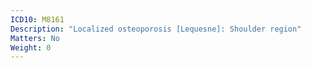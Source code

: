```yaml
---
ICD10: M8161
Description: "Localized osteoporosis [Lequesne]: Shoulder region"
Matters: No
Weight: 0
---
```


